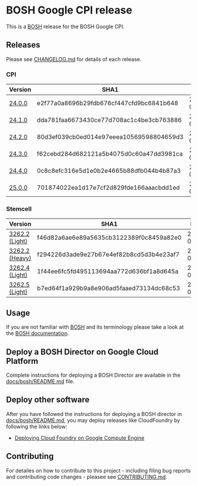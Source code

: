 # BOSH Google CPI release

This is a [BOSH](http://bosh.io/) release for the BOSH Google CPI.

## Releases
Please see [CHANGELOG.md] for details of each release.
<!--The Releases section is automatically generated. Do not edit-->
### CPI

|Version|SHA1|Date|
|---|---|---|
|[24.0.0](https://storage.googleapis.com/bosh-cpi-artifacts/bosh-google-cpi-24.tgz)|e2f77a0a8696b29fdb676cf447cfd9bc6841b648|2016-07-22|
|[24.1.0](https://storage.googleapis.com/bosh-cpi-artifacts/bosh-google-cpi-24.1.0.tgz)|dda781faa6673430ce77d708ac1c4be3cb763886|2016-07-25|
|[24.2.0](https://storage.googleapis.com/bosh-cpi-artifacts/bosh-google-cpi-24.2.0.tgz)|80d3ef039cb0ed014e97eeea10569598804659d3|2016-07-26|
|[24.3.0](https://storage.googleapis.com/bosh-cpi-artifacts/bosh-google-cpi-24.3.0.tgz)|f62cebd284d682121a5b4075d0c60a47dd3981ca|2016-07-27|
|[24.4.0](https://storage.googleapis.com/bosh-cpi-artifacts/bosh-google-cpi-24.4.0.tgz)|0c8c8efc316e5d1e0b2e4665b88dfb044b4b87a3|2016-08-10|
|[25.0.0](https://storage.googleapis.com/bosh-cpi-artifacts/bosh-google-cpi-25.0.0.tgz)|701874022ea1d17e7cf2d829fde166aaacbdd1ed|2016-08-14|
[//]: # (new-cpi)

### Stemcell

|Version|SHA1|Date|
|---|---|---|
|[3262.2 (Light)](https://storage.googleapis.com/bosh-cpi-artifacts/light-bosh-stemcell-3262.2-google-kvm-ubuntu-trusty-go_agent.tgz)|f46d82a6ae6e89a5635cb3122389f0c8459a82e0|2016-07-22|
|[3262.2 (Heavy)](https://storage.googleapis.com/bosh-cpi-artifacts/bosh-stemcell-3262.2-google-kvm-ubuntu-trusty-go_agent.tgz)|f294226d3ade9e27b67e4ef82b8cd5d3b4e23af7|2016-07-25|
|[3262.4 (Light)](https://storage.googleapis.com/bosh-cpi-artifacts/light-bosh-stemcell-3262.4-google-kvm-ubuntu-trusty-go_agent.tgz)|1f44ee6fc5fd495113694aa772d636bf1a8d645a|2016-07-26|
|[3262.5 (Light)](https://storage.googleapis.com/bosh-cpi-artifacts/light-bosh-stemcell-3262.5-google-kvm-ubuntu-trusty-go_agent.tgz)|b7ed64f1a929b9a8e906ad5faaed73134dc68c53|2016-08-10|
[//]: # (new-stemcell)

## Usage
If you are not familiar with [BOSH](http://bosh.io/) and its terminology please take a look at the [BOSH documentation](http://bosh.io/docs).

## Deploy a BOSH Director on Google Cloud Platform
Complete instructions for deploying a BOSH Director are available in the [docs/bosh/README.md](docs/bosh/README.md) file.


## Deploy other software
After you have followed the instructions for deploying a BOSH director in [docs/bosh/README.md](docs/bosh/README.md), you may deploy releases like CloudFoundry by following the links below:

* [Deploying Cloud Foundry on Google Compute Engine](https://github.com/cloudfoundry-incubator/bosh-google-cpi-release/blob/master/docs/cloudfoundry)

## Contributing
For detailes on how to contribute to this project - including filing bug reports and contributing code changes - pleasee see [CONTRIBUTING.md].

[CHANGELOG.md]: CHANGELOG.md
[CONTRIBUTING.md]: CONTRIBUTING.md
